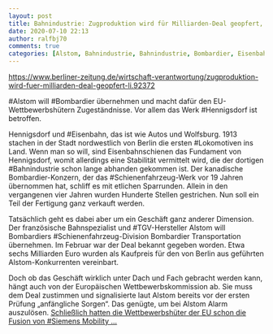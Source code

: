 ```yaml
---
layout: post
title: Bahnindustrie: Zugproduktion wird für Milliarden-Deal geopfert, aus Berliner Zeitung
date: 2020-07-10 22:13
author: ralfbj70
comments: true
categories: [Alstom, Bahnindustrie, Bahnindustrie, Bombardier, Eisenbahn, Hennigsdorf, Lokomotiven, Schienenfahrzeug, Siemens, TGV]
---
```

https://www.berliner-zeitung.de/wirtschaft-verantwortung/zugproduktion-wird-fuer-milliarden-deal-geopfert-li.92372

#Alstom will #Bombardier übernehmen und macht dafür den EU-Wettbewerbshütern Zugeständnisse. Vor allem das Werk #Hennigsdorf ist betroffen.

Hennigsdorf und #Eisenbahn, das ist wie Autos und Wolfsburg. 1913 stachen in der Stadt nordwestlich von Berlin die ersten #Lokomotiven ins Land. Wenn man so will, sind Eisenbahnschienen das Fundament von Hennigsdorf, womit allerdings eine Stabilität vermittelt wird, die der dortigen #Bahnindustrie schon lange abhanden gekommen ist. Der kanadische Bombardier-Konzern, der das #Schienenfahrzeug-Werk vor 19 Jahren übernommen hat, schliff es mit etlichen Sparrunden. Allein in den vergangenen vier Jahren wurden Hunderte Stellen gestrichen. Nun soll ein Teil der Fertigung ganz verkauft werden.

Tatsächlich geht es dabei aber um ein Geschäft ganz anderer Dimension. Der französische Bahnspezialist und #TGV-Hersteller Alstom will Bombardiers #Schienenfahrzeug-Division Bombardier Transportation übernehmen. Im Februar war der Deal bekannt gegeben worden. Etwa sechs Milliarden Euro wurden als Kaufpreis für den von Berlin aus geführten Alstom-Konkurrenten vereinbart.

Doch ob das Geschäft wirklich unter Dach und Fach gebracht werden kann, hängt auch von der Europäischen Wettbewerbskommission ab. Sie muss dem Deal zustimmen und signalisierte laut Alstom bereits vor der ersten Prüfung „anfängliche Sorgen“. Das genügte, um bei Alstom Alarm auszulösen. <a href="https://www.berliner-zeitung.de/wirtschaft-verantwortung/zugproduktion-wird-fuer-milliarden-deal-geopfert-li.92372">Schließlich hatten die Wettbewerbshüter der EU schon die Fusion von #Siemens Mobility ...</a>
